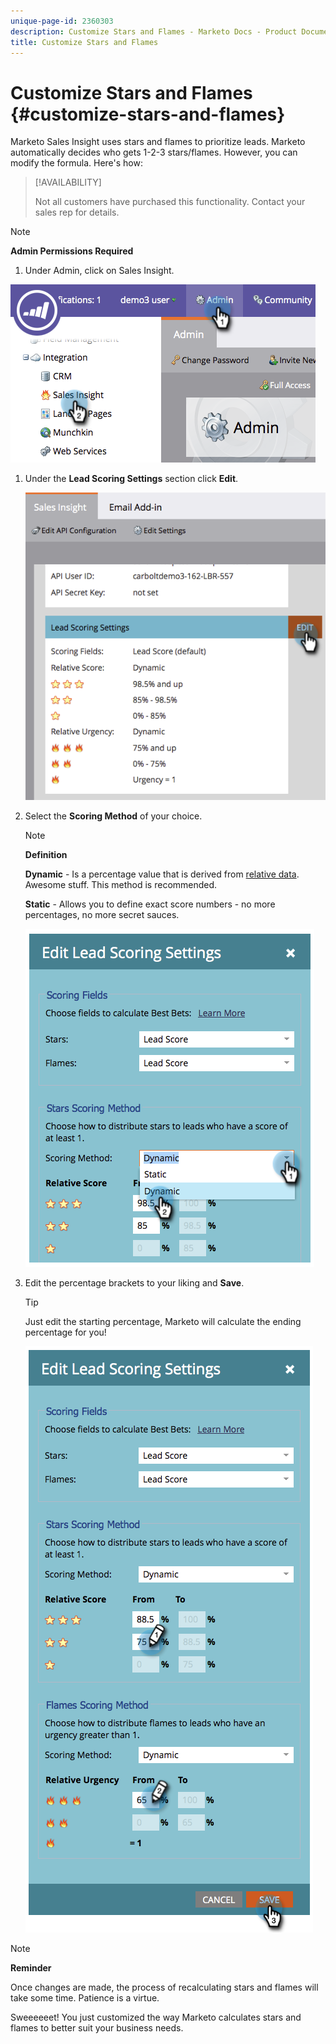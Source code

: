```yaml
---
unique-page-id: 2360303
description: Customize Stars and Flames - Marketo Docs - Product Documentation
title: Customize Stars and Flames
---
```


# Customize Stars and Flames {#customize-stars-and-flames}

Marketo Sales Insight uses stars and flames to prioritize leads. Marketo automatically decides who gets 1-2-3 stars/flames. However, you can modify the formula. Here's how:

>[!AVAILABILITY]
>
>
>Not all customers have purchased this functionality. Contact your sales rep for details.

>[!NOTE]
>
>**Admin Permissions Required**

1. Under Admin, click on Sales Insight.

![](assets/image2014-9-16-13-3a38-3a6.png)

1. Under the **Lead Scoring Settings** section click **Edit**.

   ![](assets/image2014-9-16-13-3a38-3a17.png)

1. Select the **Scoring Method** of your choice.

   >[!NOTE]
   >
   >**Definition**
   >
   >
   >**Dynamic** - Is a percentage value that is derived from [relative data](priority-urgency-relative-score-and-best-bets.md). Awesome stuff. This method is recommended.
   >
   >
   >**Static** - Allows you to define exact score numbers - no more percentages, no more secret sauces.

   ![](assets/image2014-9-16-13-3a38-3a31.png)

1. Edit the percentage brackets to your liking and **Save**.

   >[!TIP]
   >
   >
   >Just edit the starting percentage, Marketo will calculate the ending percentage for you!

   ![](assets/image2014-9-16-13-3a38-3a49.png)

>[!NOTE]
>
>**Reminder**
>
>Once changes are made, the process of recalculating stars and flames will take some time. Patience is a virtue.

Sweeeeeet! You just customized the way Marketo calculates stars and flames to better suit your business needs. 